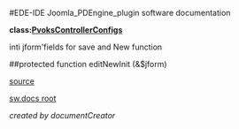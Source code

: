 #EDE-IDE Joomla_PDEngine_plugin
software documentation

**class:[PvoksControllerConfigs](../PvoksControllerConfigs.md)**



inti jform'fields for save and New function

##protected function editNewInit (&$jform) 


[source](../../../admin/controllers/configs.php)

[sw.docs root](../)

*created by documentCreator*

